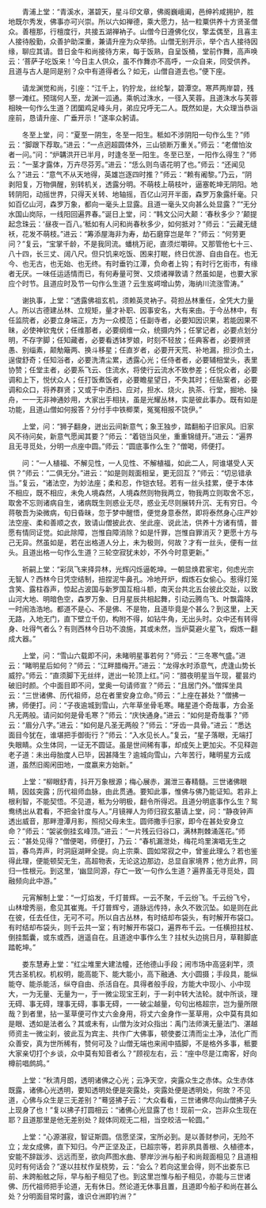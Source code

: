 <!-- { "loadSidebar": true } -->
　　青浦上堂：“青溪水，湛碧天，星斗印文章，佛阁巍峨阖，邑绅衿咸拥护，胜地既尔秀发，佛事亦可兴崇。所以六如禅德，乘大愿力，拈一粒粟供养十方贤圣僧众。善檀那，行檀度行，共接五湖禅衲子。山僧今日遵佛化仪，擎盂偶至，且喜主人接待殷勤，众善护助深重，兼请升座为众举扬。山僧无别开示，举个古人接待因缘，聊应其请。昔日金牛和尚接待方来，每于饭熟，自呈饭桶，堂前作舞，高声唤云：‘菩萨子吃饭来！’今日主人供众，虽不作舞亦不高呼，一众自来，同受供养。且道与古人是同是别？众中有道得者么？如无，山僧自道去也。”便下座。

　　请龙渊觉和尚，引座：“江千上，钓狞龙，丝纶掣，碧潭空。寒芦两岸碧，残蓼一滩红。预瑞何人至，龙渊一泒通。乘帆过洙水，一径入芙蓉。且道洙水与芙蓉相映一句作么生道？团圞鸡足峰头月，弟应兄呼无二人。既然如是，大众理当恭诣座前，恳请升座、广垂开示！”遂率众躬请。

　　冬至上堂，问：“夏至一阴生，冬至一阳生。秪如不涉阴阳一句作么生？”师云：“脚跟下荐取。”进云：“一点迥超圆体外，三山锁断万重关。”师云：“老僧怕汝者一问。”问：“炉韝洪开已半月，时逢冬至一阳生。冬至已至，一阳作么得生？”师云：“一茎才露体，万卉尽芬芳。”进云：“恁么则鸟语花明了也。”师云：“还闻见么？”进云：“意气不从天地得，英雄岂逐四时推？”师云：“赖有阇黎。”乃云，“阴剥阳复，万物俱醒，别转机关，透露分明。不萌枝上萌枝叶，逼塞乾坤无阴阳。地转阴阳，动摇世界，只得天关转、地轴摇，百亿山河开半面，森罗万象露纤毫。只如百亿山河，森罗万象，都向一毫头上显露。且道一毫头又向甚么处显露？”“无分水国山岗际，一线阳回遍界春。”诞日上堂，问：“韩文公问大颠：‘春秋多少？’颠提起念珠云：‘昼夜一百八。’秪如有人问和尚春秋多少，如何抵对？”师云：“云藏无缝袄，花发不萌枝。”进云：“筹添屋海非为寿，劫石磨穿岂是年？”师云：“何劳更问？”复云，“宝掌千龄，不是我同流。蟠桃万祀，直须烂嚼碎。又那管他七十三、八十四，长三丈、阔八尺。但只饥来吃饭、困来打眠，终日优游、自由自在。也无今、也无古，也无始、也无终。有时垂钓江潭，负命者上钩；有时行乞街市，有缘者无厌。一味任运适情而已，有何寿量可贺、又烦诸禅敦请？然虽如是，也要大家应个时节。且道应时及节一句作么生道？云生岌崿增山势，海纳川流涨雪涛。”

　　谢执事，上堂：“透露佛祖玄机，须赖英灵衲子。荷担丛林重任，全凭大力量人。所以古德建丛林、立规矩，量才补职、因事安名，大有来由。于今丛林中，有任监院者，必要立身端正，方为一众模范；任副寺者，必要知因识果，若能因果不昧，必使神钦鬼伏；任维那者，必要纲维一众，统摄内外；任掌记者，必要点划分明，不存字脚；任知藏者，必要看透钵罗娘，时刻不轻放；任典客者，必要辨贤愚、别缁素，颠觔簸两、换斗移星；任直岁者，必要开天荒、补地漏，担沙负土，逞俊舒奇；任知浴者，必要洗清尘累，透露心光；任侍者者，必要辅相堂头，表里协赞；任堂主者，必要系飞云、住流水，将使行云流水不致参差；任悦众者，必要调和上下，悦伏众人；任打饭煮饭者，必要瞻星望日，不失其时；任贴案者，必要调和众口，将养群贤；又或于中洒扫、应对，担水、烧火，执茶、行堂，掘地、操舟，一一无非神通妙用，大家出手相扶，虽是光耀丛林，实是彼此事办。既有如是功能，且道山僧如何报答？分付手中铁楖栗，冤冤相报不饶伊。”

　　上堂，问：“狮子翻身，迸出云间新意气；象王独步，踏翻船子旧家风。旧家风不待问矣，新意气愿闻其要？”师云：“着铠当风坐，重重锦缝开。”进云：“遍界且无寻觅处，分明一点座中圆。”师云：“圆底事作么生？”僧喝，师便打。

　　问：“一人植福、不解见性，一人见性、不解植福，如此二人，阿谁堪受人天供？”师云：“二俱无分。”进云：“如是则觌面相呈，更无回互？”师云：“切忌错承当。”复云，“诸法空，为妙法座；柔和忍，作铠衣轻。若有一丝头挂累，便于本体不相应，既不相应，未免人境森然，人境森然则物我两立，物我两立则取舍不忘，取舍不忘则诸病自生，诸病既生则惑业无尽，惑业无尽则展转升沉、无有穷日。今蒋敬吾为染微病，旬日昏昧，忽于梦中醒悟，便觉身意泰然，即将泰然身心庄严妙法空座、柔和善顺之衣，致请山僧披此衣、坐此座、说此法，供养十方诸有情，普愿有情同证觉。如此除障，岂惟自障消除？如是忏罪，岂惟自罪消灭？更愿十方与己无异。然虽如是，若在出格道人分上，未为极则，何故？才有一丝头，便有一丝头。且道出格一句作么生道？三轮空寂犹未妙，不外今时意更新。”

　　祈嗣上堂：“彩凤飞来择异林，光辉闪烁逼乾坤。一朝显焕君家宅，何虑光宗无智人？西林今日凭空结制，扭捏泥牛鼻孔。冷地开炉，煆炼石女偷心。惹得灯笼含笑、露柱吞声，惊起占波国与新罗国互相斗额，南天台共北五台彼此交趾，以致山河大地、明暗色空，森罗万象、日月星辰共相起舞，引动云腾鸟飞、叶飘霜降，一时闹浩浩地。都道不是心、不是佛、不是物，且道毕竟是个甚么？到这里，上天无路，入地无门，直下壁立千仞，构附不得，如钻牛角，无出头时。众中还有转得身、吐得气者么？有则西林今日功不浪施，其或未然，当炉莫避火星飞，煆炼一翻成大器。”

　　上堂，问：“雪山六载即不问，未睹明星事若何？”师云：“三冬寒气盛。”进云：“睹明星后如何？”师云：“江畔腊梅开。”进云：“龙得水时添意气，虎逢山势长威狞。”师云：“直须脚下无丝绊，迸出一轮顶上红。”问：“腊夜明星当午现，瞿昙灼破旧时颜。个中面目即不问，堂奥一句请师宣？”师云：“且居门外。”僧挥坐具云：“三世诸佛、历代祖师，总在者里安身立命。”师云：“上座在甚处？”僧拂一拂，师便打。问：“子夜逾城到雪山，六年草坐骨毛寒。睹星道个奇哉事，方会圣凡无两般。请问如何是骨毛寒？”师云：“庆快通身。”进云：“如何是奇哉事？”师云：“眉分八字。”进云：“如何是凡圣无两般？”师云：“牙齿一具骨。”进云：“悉达面目今犹在，谁堪把手御街行？”师云：“入水见长人。”复云，“星子落眼，无端打失眼睛。众生体同，一证无不圆证。虽是世间稀有事，却成矢上更加尖。不见释迦老子道：未出母胎度人已毕，因甚降生？逾城向雪山，六年苦行，睹明星方云成道，虽然旧阁闲田地，一度嬴来方始新。”

　　上堂：“柳眼舒青，抖开万象根源；梅心展赤，漏泄三春精髓。三世诸佛眼睛，因兹突露；历代祖师血脉，由此贯通。要知此事，惟佛与佛乃能证知。若非上根利智，不能契悟。不见道，秪为分明极，翻令所得迟。且道分明底事作么生？鸳鸯绣出从君看，不把金针度与人。”月镜禅人为师归寂玄墓请上堂，问：“静夜钟声透出威音，那畔澄潭月影，照彻父母未生。圆师撒手归家，即今在甚处安身立命？”师云：“袈裟倒挂玄峰顶。”进云：“一片残云归谷口，满林荆棘涌莲花。”师云：“甚处见得？”僧便喝，师便打，乃云：“春机漏泄处，梅花坞里演唱无生之旨，春鸟弄声，时洞庭湖畔全提。向上宗乘、圆如常寂之中，曾鉴此理么？若也鉴得此理，便能顿契无生，高超物表，无论这边那边，总显自家境界；他方此界，同归一性根元。到这里，‘幽显同源，存亡一致’一句作么生道？遍界虽无寻觅处，圆融频向此中游。”

　　元宵解制上堂：“一灯焰发，千灯普辉。一云不聚，千云纷飞。千云纷飞兮，山林增秀丽，愈见其崔嵬。千灯普辉兮，道脉远传持，永久不致沉坠。如是则在此在彼，任去任住，无可不可。所以自古丛林，有时结却布袋头，有时解开布袋口。有时结却布袋头，则千云共一室；有时解开布袋口，遍界布千云。一任横担拄杖、倒挂瓢囊，或东或西，逍遥自在。且道途中事作么生？拄杖头边挑日月，草鞋脚底踏乾坤。”

　　娄东慧寿上堂：“红尘堆里大建法幢，还他德山手段；闹市场中高竖刹竿，须凭古圣机权。机权明，能高能下、能大能小，高下融通、大小圆摄；手段具，能纵能夺、能杀能活，纵夺自由、杀活自在。具得者般手段，方能大中现小、小中现大，一为无量、无量为一，于一微尘现宝王刹，于一刹中转大法轮。就中所谈，理无碍、事无碍，理事无碍，事事无碍，一一破尘越量，句句出格超宗，岂为量所限哉？到者里，拈一茎草便可作丈六金身用，将丈六金身作一茎草用，众中莫有具如是眼、透如是法者么？其或未有，山僧为汝对众指出：禹门法师演无量法门、湛越师资主一微尘刹，彼此互为宾主、共作广大佛事，顿使娄江清而尘土净，法化广而众善安，真为世所稀有，赞何可及？山僧无端也来闹中插脚，不是格外多事，秪要大家亲切打个乡谈，众中莫有知音者么？”顾视左右，云：“座中尽是江南客，好向樽前唱鹧鸪。”

　　上堂：“秋清月朗，透明诸佛之心光；云净天空，突露众生之赤体。众生赤体既露，诸佛心光透明，要知透明处便是突露处，突露处便是透明处，何故？不见道，心佛与众生是三无差别？”蓦竖拂子云：“大众看看，三世诸佛尽向山僧拂子头上现身了也！”复以拂子打圆相云：“诸佛心光显露了也！现前一众，岂非众生现在耶？且道那里是他无差别处？觌体同观无二相，当空皎洁一轮圆。”

　　上堂：“心源湛寂，智证斯圆。信愿坚深，宝所必到。是以善财参问，无险不立；龙女成佛，直下知归。今严正坚及正，已超宗等，若非夙具善根、久植德本，安能不辞跋涉、远远而至，欲向芦图水曲、蓼岸沙洲与船子和尚觌面相见？且道相见时有何话会？”遂以拄杖作呈桡势，云：“会么？若向这里会得，则不出娄东已前、未跨船舷之际，早与船子相见了也。到这里岂惟与船子相见，亦能与三世诸佛、历代祖师把手论道，无有休日。然论道无休事且置，且道即今船子和尚在甚么处？分明面目常时露，谁识仓洲即钓洲？”

